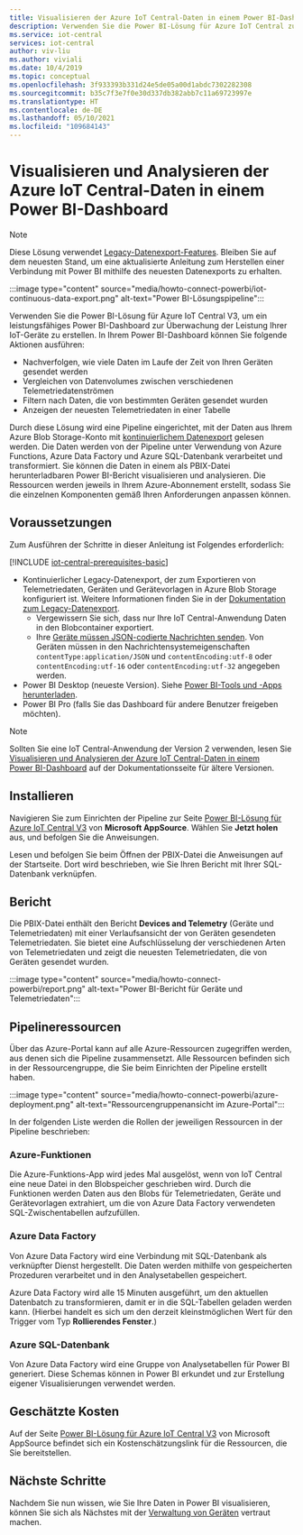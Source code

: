 ```yaml
---
title: Visualisieren der Azure IoT Central-Daten in einem Power BI-Dashboard | Microsoft-Dokumentation
description: Verwenden Sie die Power BI-Lösung für Azure IoT Central zum Visualisieren und Analysieren Ihrer IoT Central-Daten.
ms.service: iot-central
services: iot-central
author: viv-liu
ms.author: viviali
ms.date: 10/4/2019
ms.topic: conceptual
ms.openlocfilehash: 3f933393b331d24e5de05a00d1abdc7302282308
ms.sourcegitcommit: b35c7f3e7f0e30d337db382abb7c11a69723997e
ms.translationtype: HT
ms.contentlocale: de-DE
ms.lasthandoff: 05/10/2021
ms.locfileid: "109684143"
---
```

# <a name="visualize-and-analyze-your-azure-iot-central-data-in-a-power-bi-dashboard"></a>Visualisieren und Analysieren der Azure IoT Central-Daten in einem Power BI-Dashboard

> [!Note] 
> Diese Lösung verwendet [Legacy-Datenexport-Features](./howto-export-data-legacy.md). Bleiben Sie auf dem neuesten Stand, um eine aktualisierte Anleitung zum Herstellen einer Verbindung mit Power BI mithilfe des neuesten Datenexports zu erhalten.

:::image type="content" source="media/howto-connect-powerbi/iot-continuous-data-export.png" alt-text="Power BI-Lösungspipeline":::

Verwenden Sie die Power BI-Lösung für Azure IoT Central V3, um ein leistungsfähiges Power BI-Dashboard zur Überwachung der Leistung Ihrer IoT-Geräte zu erstellen. In Ihrem Power BI-Dashboard können Sie folgende Aktionen ausführen:

- Nachverfolgen, wie viele Daten im Laufe der Zeit von Ihren Geräten gesendet werden
- Vergleichen von Datenvolumes zwischen verschiedenen Telemetriedatenströmen
- Filtern nach Daten, die von bestimmten Geräten gesendet wurden
- Anzeigen der neuesten Telemetriedaten in einer Tabelle

Durch diese Lösung wird eine Pipeline eingerichtet, mit der Daten aus Ihrem Azure Blob Storage-Konto mit [kontinuierlichem Datenexport](./howto-export-data-legacy.md) gelesen werden. Die Daten werden von der Pipeline unter Verwendung von Azure Functions, Azure Data Factory und Azure SQL-Datenbank verarbeitet und transformiert. Sie können die Daten in einem als PBIX-Datei herunterladbaren Power BI-Bericht visualisieren und analysieren. Die Ressourcen werden jeweils in Ihrem Azure-Abonnement erstellt, sodass Sie die einzelnen Komponenten gemäß Ihren Anforderungen anpassen können.

## <a name="prerequisites"></a>Voraussetzungen

Zum Ausführen der Schritte in dieser Anleitung ist Folgendes erforderlich:

[!INCLUDE [iot-central-prerequisites-basic](../../../includes/iot-central-prerequisites-basic.md)]

- Kontinuierlicher Legacy-Datenexport, der zum Exportieren von Telemetriedaten, Geräten und Gerätevorlagen in Azure Blob Storage konfiguriert ist. Weitere Informationen finden Sie in der [Dokumentation zum Legacy-Datenexport](howto-export-data-legacy.md).
  - Vergewissern Sie sich, dass nur Ihre IoT Central-Anwendung Daten in den Blobcontainer exportiert.
  - Ihre [Geräte müssen JSON-codierte Nachrichten senden](../../iot-hub/iot-hub-devguide-messages-d2c.md). Von Geräten müssen in den Nachrichtensystemeigenschaften `contentType:application/JSON` und `contentEncoding:utf-8` oder `contentEncoding:utf-16` oder `contentEncoding:utf-32` angegeben werden.
- Power BI Desktop (neueste Version). Siehe [Power BI-Tools und -Apps herunterladen](https://powerbi.microsoft.com/downloads/).
- Power BI Pro (falls Sie das Dashboard für andere Benutzer freigeben möchten).

> [!NOTE]
> Sollten Sie eine IoT Central-Anwendung der Version 2 verwenden, lesen Sie [Visualisieren und Analysieren der Azure IoT Central-Daten in einem Power BI-Dashboard](/previous-versions/azure/iot-central/core/howto-connect-powerbi) auf der Dokumentationsseite für ältere Versionen.

## <a name="install"></a>Installieren

Navigieren Sie zum Einrichten der Pipeline zur Seite [Power BI-Lösung für Azure IoT Central V3](https://appsource.microsoft.com/product/web-apps/iot-central.power-bi-solution-iot-central) von **Microsoft AppSource**. Wählen Sie **Jetzt holen** aus, und befolgen Sie die Anweisungen.

Lesen und befolgen Sie beim Öffnen der PBIX-Datei die Anweisungen auf der Startseite. Dort wird beschrieben, wie Sie Ihren Bericht mit Ihrer SQL-Datenbank verknüpfen.

## <a name="report"></a>Bericht

Die PBIX-Datei enthält den Bericht **Devices and Telemetry** (Geräte und Telemetriedaten) mit einer Verlaufsansicht der von Geräten gesendeten Telemetriedaten. Sie bietet eine Aufschlüsselung der verschiedenen Arten von Telemetriedaten und zeigt die neuesten Telemetriedaten, die von Geräten gesendet wurden.

:::image type="content" source="media/howto-connect-powerbi/report.png" alt-text="Power BI-Bericht für Geräte und Telemetriedaten":::

## <a name="pipeline-resources"></a>Pipelineressourcen

Über das Azure-Portal kann auf alle Azure-Ressourcen zugegriffen werden, aus denen sich die Pipeline zusammensetzt. Alle Ressourcen befinden sich in der Ressourcengruppe, die Sie beim Einrichten der Pipeline erstellt haben.

:::image type="content" source="media/howto-connect-powerbi/azure-deployment.png" alt-text="Ressourcengruppenansicht im Azure-Portal":::

In der folgenden Liste werden die Rollen der jeweiligen Ressourcen in der Pipeline beschrieben:

### <a name="azure-functions"></a>Azure-Funktionen

Die Azure-Funktions-App wird jedes Mal ausgelöst, wenn von IoT Central eine neue Datei in den Blobspeicher geschrieben wird. Durch die Funktionen werden Daten aus den Blobs für Telemetriedaten, Geräte und Gerätevorlagen extrahiert, um die von Azure Data Factory verwendeten SQL-Zwischentabellen aufzufüllen.

### <a name="azure-data-factory"></a>Azure Data Factory

Von Azure Data Factory wird eine Verbindung mit SQL-Datenbank als verknüpfter Dienst hergestellt. Die Daten werden mithilfe von gespeicherten Prozeduren verarbeitet und in den Analysetabellen gespeichert.

Azure Data Factory wird alle 15 Minuten ausgeführt, um den aktuellen Datenbatch zu transformieren, damit er in die SQL-Tabellen geladen werden kann. (Hierbei handelt es sich um den derzeit kleinstmöglichen Wert für den Trigger vom Typ **Rollierendes Fenster**.)

### <a name="azure-sql-database"></a>Azure SQL-Datenbank

Von Azure Data Factory wird eine Gruppe von Analysetabellen für Power BI generiert. Diese Schemas können in Power BI erkundet und zur Erstellung eigener Visualisierungen verwendet werden.

## <a name="estimated-costs"></a>Geschätzte Kosten

Auf der Seite [Power BI-Lösung für Azure IoT Central V3](https://appsource.microsoft.com/product/web-apps/iot-central.power-bi-solution-iot-central) von Microsoft AppSource befindet sich ein Kostenschätzungslink für die Ressourcen, die Sie bereitstellen.

## <a name="next-steps"></a>Nächste Schritte

Nachdem Sie nun wissen, wie Sie Ihre Daten in Power BI visualisieren, können Sie sich als Nächstes mit der [Verwaltung von Geräten](howto-manage-devices.md) vertraut machen.
